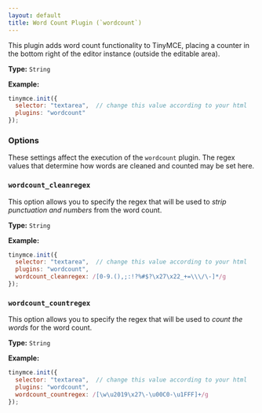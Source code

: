 ```yaml
---
layout: default
title: Word Count Plugin (`wordcount`)
---
```


This plugin adds word count functionality to TinyMCE, placing a counter in the bottom right of the editor instance (outside the editable area).

**Type:** `String`

**Example:**

```js
tinymce.init({
  selector: "textarea",  // change this value according to your html
  plugins: "wordcount"
});
```

### Options

These settings affect the execution of the `wordcount` plugin. The regex values that determine how words are cleaned and counted may be set here.

### `wordcount_cleanregex`

This option allows you to specify the regex that will be used to *strip punctuation and numbers* from the word count.

**Type:** `String`

**Example:**

```js
tinymce.init({
  selector: "textarea",  // change this value according to your html
  plugins: "wordcount",
  wordcount_cleanregex: /[0-9.(),;:!?%#$?\x27\x22_+=\\\/\-]*/g
});
```

### `wordcount_countregex`

This option allows you to specify the regex that will be used to *count the words* for the word count.

**Type:** `String`

**Example:**

```js
tinymce.init({
  selector: "textarea",  // change this value according to your html
  plugins: "wordcount",
  wordcount_countregex: /[\w\u2019\x27\-\u00C0-\u1FFF]+/g
});
```

